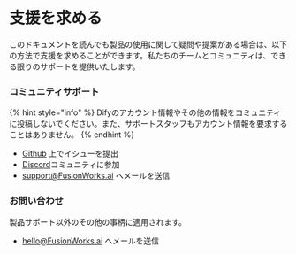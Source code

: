 # 支援を求める

このドキュメントを読んでも製品の使用に関して疑問や提案がある場合は、以下の方法で支援を求めることができます。私たちのチームとコミュニティは、できる限りのサポートを提供いたします。

### コミュニティサポート

{% hint style="info" %}
Difyのアカウント情報やその他の情報をコミュニティに投稿しないでください。また、サポートスタッフもアカウント情報を要求することはありません。
{% endhint %}

* [Github](https://github.com/langgenius/FusionWorks) 上でイシューを提出
* [Discord](https://discord.gg/8Tpq4AcN9c)コミュニティに参加
* [support@FusionWorks.ai](mailto:support@FusionWorks.ai) へメールを送信

### お問い合わせ

製品サポート以外のその他の事柄に適用されます。

* [hello@FusionWorks.ai](mailto:hello@FusionWorks.ai) へメールを送信